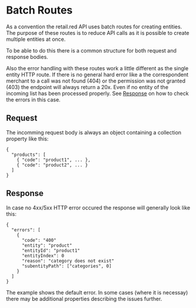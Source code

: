 # Batch Routes

As a convention the retail.red API uses batch routes for creating entities. The purpose of these routes is to reduce API calls as it is possible to create multiple entities at once.

To be able to do this there is a common structure for both request and response bodies.

Also the error handling with these routes work a little different as the single entity HTTP route. If there is no general hard error like a the correspondent merchant to a call was not found (404) or the permission was not granted (403) the endpoint will always return a 20x. Even if no entity of the incoming list has been processed properly. See [Response](#response) on how to check the errors in this case.

## Request

The incomming request body is always an object containing a collection property like this:

```
{
  "products": [
    { "code": "product1", ... },
    { "code": "product2", ... }
  ]
}
```

## Response

In case no 4xx/5xx HTTP error occured the response will generally look like this:

```
{
  "errors": [
    {
      "code": "400"
      "entity": "product"
      "entityId": "product1"
      "entityIndex": 0
      "reason": "category does not exist"
      "subentityPath": ["categories", 0]
    }
  ]
}
```

The example shows the default error. In some cases (where it is necessay) there may be additional properties describing the issues further.
